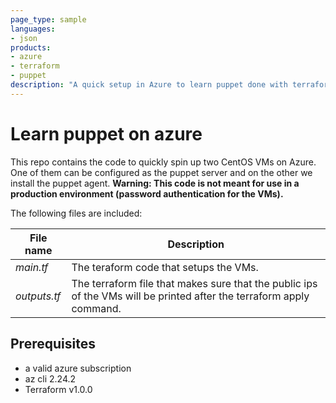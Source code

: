 ```yaml
---
page_type: sample
languages:
- json
products:
- azure
- terraform
- puppet
description: "A quick setup in Azure to learn puppet done with terraform."
---
```


# Learn puppet on azure
 
This repo contains the code to quickly spin up two CentOS VMs on Azure. One of them can be configured as the puppet server and on the other we install the puppet agent. **Warning: This code is not meant for use in a production environment (password authentication for the VMs).**

The following files are included:

|File name|Description|
|---|---|
|*main.tf*|The teraform code that setups the VMs.|
|*outputs.tf*|The terraform file that makes sure that the public ips of the VMs will be printed after the terraform apply command. |



## Prerequisites

- a valid azure subscription
- az cli 2.24.2
- Terraform v1.0.0

